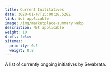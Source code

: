 ```yaml
---
title: Current Inititatives
date: 2020-01-07T15:00:28.528Z
link: Not applicable
image: /img/marketplace-summary.webp
description: Not applicable
weight: 10
draft: false
sitemap:
  priority: 0.5
  weight: 0.8
---
```

<!--

This page represents the landing page for "current" initiative section. It is also shown under the homepage header for "creations". It should be therefore relatively short and sweet.

\-->



<p>A list of currently ongoing initiatives by Sevabrata.</p>
